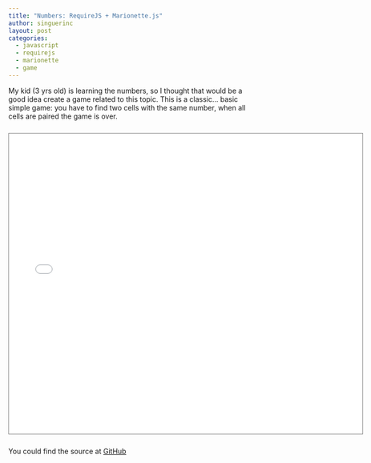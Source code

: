 ```yaml
---
title: "Numbers: RequireJS + Marionette.js"
author: singuerinc
layout: post
categories:
  - javascript
  - requirejs
  - marionette
  - game
---
```


My kid (3 yrs old) is learning the numbers, so I thought that would be a good idea create a game related to this topic.
This is a classic... basic simple game: you have to find two cells with the same number, when all cells are paired the game is over.

<iframe src="{{ site.baseurl | prepend: site.url }}/code/labs/require-marionette-game/index.html" style="border: 1px solid grey;width: 706px;height: 600px;margin: 25px auto;display: block;"></iframe>

You could find the source at <a href="https://github.com/singuerinc/blog/tree/master/code/labs/require-marionette-game" target="\_blank">GitHub</a>
